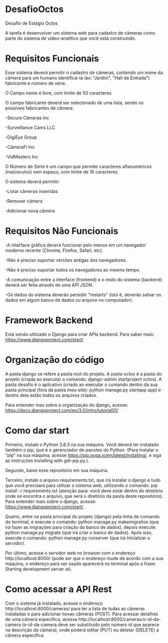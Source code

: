 # DesafioOctos
Desafio de Estágio Octos

A tarefa é desenvolver um sistema web para cadastro de câmeras como parte do sistema de video-analítico que você está construindo.

# Requisitos Funcionais

Esse sistema deverá permitir o cadastro de câmeras, contendo um nome da câmera para um humano identificá-la (ex: "Jardim", "Hall de Entrada") fabricante e número de série.

O Campo nome é livre, com limite de 50 caracteres.

O campo fabricante deverá ser selecionado de uma lista, sendo os possíveis fabricantes de câmera:

  -Secure Câmeras Inc
  
  -Surveillance Cams LLC
  
  -DigiEye Group
  
  -CâmeraFi Inc
  
  -VidMasters Inc
  
O Número de Série é um campo que permite caracteres alfanuméricos (maiúsculos) sem espaço, com limite de 16 caracteres.

O sistema deverá permitir:

  -Listar câmeras inseridas
  
  -Remover câmera
  
  -Adicionar nova câmera

# Requisitos Não Funcionais

  -A interface gráfica deverá funcionar pelo menos em um navegador moderno recente (Chrome, Firefox, Safari, etc).
  
  -Não é preciso suportar versões antigas dos navegadores.
  
  -Não é preciso suportar todos os navegadores ao mesmo tempo.
  
  -A comunicação entre a interface (frontend) e o resto do sistema (backend) deverá ser feita através de uma API JSON.
  
  -Os dados do sistema deverão persistir "restarts" (isto é, deverão salvar os dados em algum banco de dados ou arquivo no computador).
  
  # Framework Backend
  Está sendo utilizado o Django para criar APIs backend. Para saber mais: https://www.djangoproject.com/start/
  
  # Organização do código
  
  A pasta django se refere a pasta root do projeto. A pasta octos é a pasta do projeto (criada ao executar o comando: django-admin startproject octos). A pasta desafio é o aplicativo (criado ao executar o comando dentro da sua pasta principal (fora da pasta
meu-site): python manage.py startapp app) e dentro dela estão todos os arquivos criados.

 Para entender mas sobre a organização do django, acesse: https://docs.djangoproject.com/en/3.0/intro/tutorial01/
 
 # Como dar start
 
  Primeiro, instale o Python 3.8.3 na sua máquina. Você deverá ter instalado também o pip, que é o gerenciador de pacotes do Python. (Para instalar o “pip” na sua máquina, acesse https://pip.pypa.io/en/latest/installing/, e siga as instruções Installing with get-pip.py.). 
  
  Segundo, baixe esse repositório em sua máquina. 
  
  Terceiro, instale o arquivo requirements.txt, que irá instalar o django e tudo que você precisará para utilizar o sistema web, utilizando o comando: pip install -r requirements.txt (atenção para: você deve estar dentro do diretório onde se encontra o arquivo, que será o diretório da pasta deste repositório). Para entender mais sobre o django, acesse: https://www.djangoproject.com/start/ .
  
  Quarto, entre na pasta principal do projeto (django) pela linha de comando do terminal, e execute o comando: python manage.py makemigratios (que irá fazer as migrações para criação do banco de dados), depois execute: python manage.py migrate (que irá criar o banco de dados). Após isso, execute o comando: python manage.py runserver (que irá inicializar o servidor).
  
  Por último, acesse o servidor web no browser com o endereço http://localhost:8000/ (pode ser que o endereço mude de acordo com a sua máquina, o endereço para ser usado aparecerá no terminal após a frase: Starting development server at).
  
 
 
 # Como acessar a API Rest
 
 Com o sistema já instalado, acesse o endereço http://localhost:8000/cameras/ para ter a lista de todas as câmeras instaladas e para adicionar novas câmeras (POST). Para acessar detalhes de uma câmera específica, acesse http://localhost:8000/cameras/o-id-da-camera (o-id-da-camera deve ser substituido pelo número id que aparece na descrição da câmera), onde poderá editar (PUT) ou deletar (DELETE) a câmera específica.
